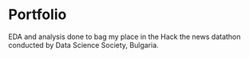# Portfolio
EDA and analysis done to bag my place in the Hack the news datathon conducted by Data Science Society, Bulgaria.
